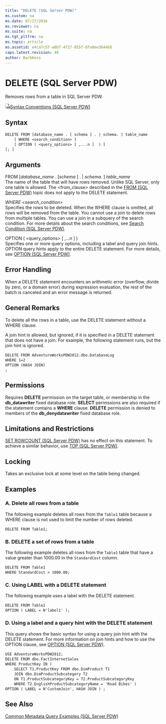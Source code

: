 ```yaml
---
title: "DELETE (SQL Server PDW)"
ms.custom: na
ms.date: 07/27/2016
ms.reviewer: na
ms.suite: na
ms.tgt_pltfrm: na
ms.topic: article
ms.assetid: e4ca7c57-a0b7-4727-855f-8fa0ee3644b8
caps.latest.revision: 40
author: BarbKess
---
```

# DELETE (SQL Server PDW)
Removes rows from a table in SQL Server PDW.  
  
![Topic link icon](../sqlpdw/media/Topic_Link.gif "Topic_Link")[Syntax Conventions &#40;SQL Server PDW&#41;](../sqlpdw/syntax-conventions-sql-server-pdw.md)  
  
## Syntax  
  
```  
DELETE FROM [database_name . [ schema ] . | schema. ] table_name    
    [ WHERE <search_condition> ]   
    [ OPTION ( <query_options> [ ,...n ]  ) ]  
[; ]  
```  
  
## Arguments  
FROM [*database_name* . [*schema* ] . | *schema*. ] *table_name*  
The name of the table that will have rows removed. Unlike SQL Server, only one table is allowed. The <from_clause> described in the [FROM &#40;SQL Server PDW&#41;](../sqlpdw/from-sql-server-pdw.md) topic does not apply to the DELETE statement.  
  
*WHERE <search_condition>*  
Specifies the rows to be deleted. When the WHERE clause is omitted, all rows will be removed from the table. You cannot use a join to delete rows from multiple tables. You can use a join in a subquery of the search condition. For more details about the search conditions, see [Search Condition &#40;SQL Server PDW&#41;](../sqlpdw/search-condition-sql-server-pdw.md).  
  
OPTION ( <query_options> [ ,...*n* ]  )  
Specifies one or more query options, including a label and query join hints. OPTION query hints apply to the entire DELETE statement. For more details, see [OPTION &#40;SQL Server PDW&#41;](../sqlpdw/option-sql-server-pdw.md).  
  
## Error Handling  
When a DELETE statement encounters an arithmetic error (overflow, divide by zero, or a domain error) during expression evaluation, the rest of the batch is canceled and an error message is returned.  
  
## General Remarks  
To delete all the rows in a table, use the DELETE statement without a WHERE clause.  
  
A join hint is allowed, but ignored, if it is specified in a DELETE statement that does not have a join. For example, the following statement runs, but the join hint is ignored.  
  
```  
DELETE FROM AdventureWorksPDW2012.dbo.DatabaseLog  
WHERE 1=2  
OPTION (HASH JOIN)  
;  
```  
  
## Permissions  
Requires **DELETE** permission on the target table, or membership in the **db_datawriter** fixed database role. **SELECT** permissions are also required if the statement contains a **WHERE** clause. **DELETE** permission is denied to members of the **db_denydatawriter** fixed database role.  
  
## Limitations and Restrictions  
[SET ROWCOUNT &#40;SQL Server PDW&#41;](../sqlpdw/set-rowcount-sql-server-pdw.md) has no effect on this statement. To achieve a similar behavior, use [TOP &#40;SQL Server PDW&#41;](../sqlpdw/top-sql-server-pdw.md).  
  
## Locking  
Takes an exclusive lock at some level on the table being changed.  
  
## Examples  
  
### A. Delete all rows from a table  
The following example deletes all rows from the `Table1` table because a WHERE clause is not used to limit the number of rows deleted.  
  
```  
DELETE FROM Table1;  
```  
  
### B. DELETE a set of rows from a table  
The following example deletes all rows from the  `Table1` table that have a value greater than 1000.00 in the  `StandardCost` column.  
  
```  
DELETE FROM Table1  
WHERE StandardCost > 1000.00;  
```  
  
### C. Using LABEL with a DELETE statement  
The following example uses a label with the DELETE statement.  
  
```  
DELETE FROM Table1  
OPTION ( LABEL = N'label1' );  
```  
  
### D. Using a label and a query hint with the DELETE statement  
This query shows the basic syntax for using a query join hint with the DELETE statement. For more information on join hints and how to use the OPTION clause, see [OPTION &#40;SQL Server PDW&#41;](../sqlpdw/option-sql-server-pdw.md).  
  
```  
USE AdventureWorksPDW2012;  
DELETE FROM dbo.FactInternetSales  
WHERE ProductKey IN (   
    SELECT T1.ProductKey FROM dbo.DimProduct T1   
    JOIN dbo.DimProductSubcategory T2  
    ON T1.ProductSubcategoryKey = T2.ProductSubcategoryKey  
    WHERE T2.EnglishProductSubcategoryName = 'Road Bikes' )  
OPTION ( LABEL = N'CustomJoin', HASH JOIN ) ;  
```  
  
## See Also  
[Common Metadata Query Examples &#40;SQL Server PDW&#41;](../sqlpdw/common-metadata-query-examples-sql-server-pdw.md)  
  
